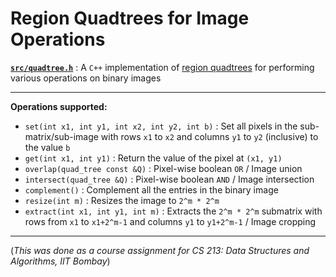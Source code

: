 # Region Quadtrees for Image Operations  
**[`src/quadtree.h`](src/quadtree.h)** : A `C++` implementation of [region quadtrees](https://en.wikipedia.org/wiki/Quadtree#Region_quadtree) for performing various operations on binary images  

---

**Operations supported:**
- `set(int x1, int y1, int x2, int y2, int b)` : Set all pixels in the sub-matrix/sub-image with rows `x1` to `x2` and columns `y1` to `y2` (inclusive) to the value `b`
- `get(int x1, int y1)` : Return the value of the pixel at `(x1, y1)`
- `overlap(quad_tree const &Q)` : Pixel-wise boolean `OR` / Image union
- `intersect(quad_tree &Q)` : Pixel-wise boolean `AND` / Image intersection 
- `complement()` : Complement all the entries in the binary image
- `resize(int m)` : Resizes the image to `2^m * 2^m`
- `extract(int x1, int y1, int m)` : Extracts the `2^m * 2^m` submatrix with rows from `x1` to `x1+2^m-1` and columns `y1` to `y1+2^m-1` / Image cropping

---

(*This was done as a course assignment for CS 213: Data Structures and Algorithms, IIT Bombay*)  
